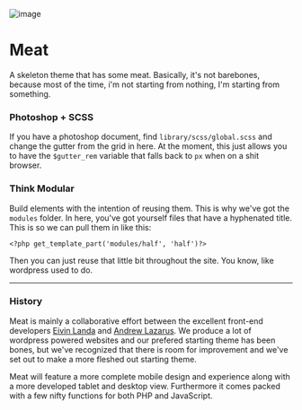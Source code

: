 ![image](http://www.sciencemediacentre.co.nz/wp-content/upload/2011/02/steak.jpg)

# Meat


A skeleton theme that has some meat. Basically, it's not barebones, because most of the time, i'm not starting from nothing, I'm starting from something.

### Photoshop + SCSS

If you have a photoshop document, find `library/scss/global.scss` and change the gutter from the grid in here. At the moment, this just allows you to have the `$gutter_rem` variable that falls back to `px` when on a shit browser.

### Think Modular

Build elements with the intention of reusing them. This is why we've got the `modules` folder. In here, you've got yourself files that have a hyphenated title. This is so we can pull them in like this:

`<?php get_template_part('modules/half', 'half')?>`

Then you can just reuse that little bit throughout the site. You know, like wordpress used to do.

---

### History

Meat is mainly a collaborative effort between the excellent front-end developers [Eivin Landa](https://www.forsvunnet.co.uk) and [Andrew Lazarus](http://www.eyeversuseye.com/). We produce a lot of wordpress powered websites and our prefered starting theme has been bones, but we've recognized that there is room for improvement and we've set out to make a more fleshed out starting theme.

Meat will feature a more complete mobile design and experience along with a more developed tablet and desktop view. Furthermore it comes packed with a few nifty functions for both PHP and JavaScript.